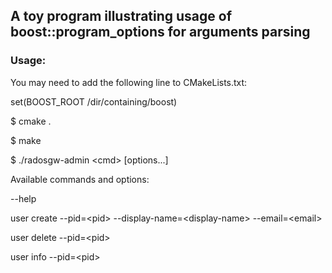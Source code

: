 ## A toy program illustrating usage of boost::program_options for arguments parsing
### Usage:

You may need to add the following line to CMakeLists.txt:

set(BOOST_ROOT /dir/containing/boost)

$ cmake .

$ make

$ ./radosgw-admin \<cmd> [options...]


Available commands and options:

--help

user create --pid=\<pid> --display-name=\<display-name> --email=\<email>

user delete --pid=\<pid>

user info --pid=\<pid>
